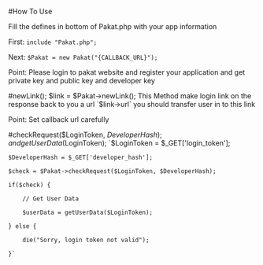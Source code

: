#How To Use

Fill the defines in bottom of Pakat.php with your app information

First: `include "Pakat.php";`

Next: `$Pakat = new Pakat("{CALLBACK_URL}");`

Point: Please login to pakat website and register your application and get private key and public key and developer key


#newLink();
    $link = $Pakat->newLink();
This Method make login link on the response back to you a url `$link->url` you should transfer user in to this link

Point: Set callback url carefully

#checkRequest($LoginToken, $DeveloperHash); and getUserData($LoginToken);
    `$LoginToken = $_GET['login_token'];
    
    $DeveloperHash = $_GET['developer_hash'];
    
    $check = $Pakat->checkRequest($LoginToken, $DeveloperHash);
    
    if($check) {
    
        // Get User Data 
    
        $userData = getUserData($LoginToken);
    
    } else {
    
        die("Sorry, login token not valid");
    
    }`
   
